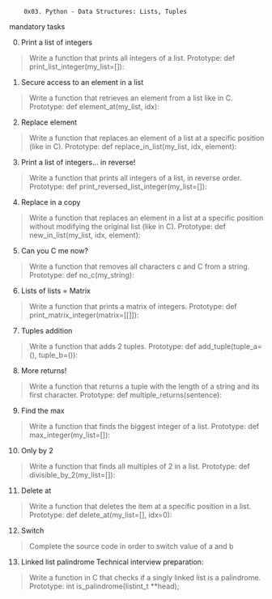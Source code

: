 		0x03. Python - Data Structures: Lists, Tuples

mandatory tasks

0. Print a list of integers
>Write a function that prints all integers of a list.
	Prototype: def print_list_integer(my_list=[]):

1. Secure access to an element in a list
>Write a function that retrieves an element from a list like in C.
	Prototype: def element_at(my_list, idx):

2. Replace element
>Write a function that replaces an element of a list at a specific position (like in C).
	Prototype: def replace_in_list(my_list, idx, element):

3. Print a list of integers... in reverse!
>Write a function that prints all integers of a list, in reverse order.
	Prototype: def print_reversed_list_integer(my_list=[]):

4. Replace in a copy
>Write a function that replaces an element in a list at a specific position without modifying the original list (like in C).
	Prototype: def new_in_list(my_list, idx, element):

5. Can you C me now?
>Write a function that removes all characters c and C from a string.
	Prototype: def no_c(my_string):

6. Lists of lists = Matrix
>Write a function that prints a matrix of integers.
	Prototype: def print_matrix_integer(matrix=[[]]):

7. Tuples addition
>Write a function that adds 2 tuples.
	Prototype: def add_tuple(tuple_a=(), tuple_b=()):

8. More returns!
>Write a function that returns a tuple with the length of a string and its first character.
	Prototype: def multiple_returns(sentence):

9. Find the max
>Write a function that finds the biggest integer of a list.
	Prototype: def max_integer(my_list=[]):

10. Only by 2
>Write a function that finds all multiples of 2 in a list.
	Prototype: def divisible_by_2(my_list=[]):

11. Delete at
>Write a function that deletes the item at a specific position in a list.
	Prototype: def delete_at(my_list=[], idx=0):

12. Switch
>Complete the source code in order to switch value of a and b

13. Linked list palindrome
	Technical interview preparation:
>Write a function in C that checks if a singly linked list is a palindrome.
	Prototype: int is_palindrome(listint_t **head);
